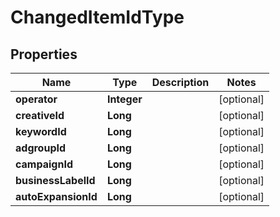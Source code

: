 

# ChangedItemIdType


## Properties

Name | Type | Description | Notes
------------ | ------------- | ------------- | -------------
**operator** | **Integer** |  |  [optional]
**creativeId** | **Long** |  |  [optional]
**keywordId** | **Long** |  |  [optional]
**adgroupId** | **Long** |  |  [optional]
**campaignId** | **Long** |  |  [optional]
**businessLabelId** | **Long** |  |  [optional]
**autoExpansionId** | **Long** |  |  [optional]



